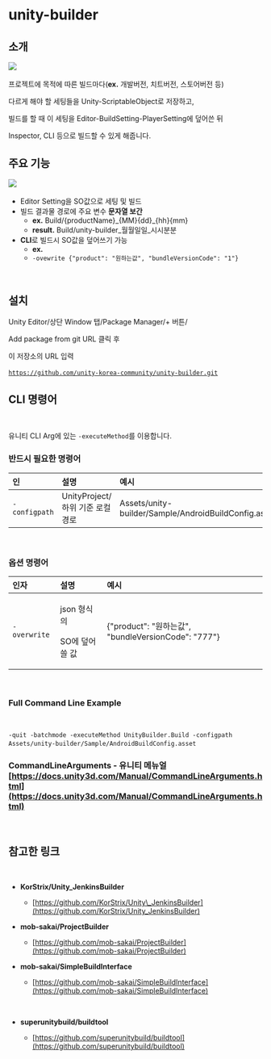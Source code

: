 # unity-builder

## 소개

![](https://gblobscdn.gitbook.com/assets%2F-MZR4z-_JNrTJUnxyKxJ%2F-M_8lNE-u3FbNMIJAU6k%2F-M_8n78pOJUrs-S1R6jd%2Funity-builder.gif?alt=media&token=02169a87-68b3-4c32-be07-3799703e9d6c)‌

프로젝트에 목적에 따른 빌드마다\(**ex.** 개발버전, 치트버전, 스토어버전 등\)‌

다르게 해야 할 세팅들을 Unity-ScriptableObject로 저장하고,‌

빌드를 할 때 이 세팅을 Editor-BuildSetting-PlayerSetting에 덮어쓴 뒤‌

Inspector, CLI 등으로 빌드할 수 있게 해줍니다.‌

## 주요 기능 <a id="undefined-1"></a>

![](https://gblobscdn.gitbook.com/assets%2F-MZR4z-_JNrTJUnxyKxJ%2F-M_8diDv3CtBwdjU1_xx%2F-M_8gSv_sRzTgPjTA4d1%2Fimage.png?alt=media&token=7d0d556e-b0bb-48d7-ba5f-8b401cbe5997)‌

* Editor Setting을 SO값으로 세팅 및 빌드
* 빌드 결과물 경로에 주요 변수 **문자열 보간**
  * **ex.** Build/{productName}\_{MM}{dd}\_{hh}{mm}
  * **result.** Build/unity-builder\_월월일일\_시시분분
* **CLI**로 빌드시 SO값을 덮어쓰기 가능
  * **ex.**
  * `-ovewrite {"product": "원하는값", "bundleVersionCode": "1"}`

‌

## 설치 <a id="undefined-2"></a>

Unity Editor/상단 Window 탭/Package Manager/+ 버튼/‌

Add package from git URL 클릭 후‌

이 저장소의 URL 입력‌

​[`https://github.com/unity-korea-community/unity-builder.git`](https://github.com/unity-korea-community/unity-builder.git)

## CLI 명령어 <a id="cli"></a>

‌

유니티 CLI Arg에 있는 `-executeMethod`를 이용합니다.‌

### 반드시 필요한 명령어 <a id="undefined-4"></a>

| 인 | 설명 | 예시 |
| :--- | :--- | :--- |
| `-configpath` |  UnityProject/하위 기준 로컬경로 | Assets/unity-builder/Sample/AndroidBuildConfig.asset |

‌

### 옵션 명령어 <a id="undefined-5"></a>

<table>
  <thead>
    <tr>
      <th style="text-align:left">&#xC778;&#xC790;</th>
      <th style="text-align:left">&#xC124;&#xBA85;</th>
      <th style="text-align:left">&#xC608;&#xC2DC;</th>
    </tr>
  </thead>
  <tbody>
    <tr>
      <td style="text-align:left"><code>-overwrite</code>
      </td>
      <td style="text-align:left">
        <p>json &#xD615;&#xC2DD;&#xC758;</p>
        <p>SO&#xC5D0; &#xB36E;&#xC5B4; &#xC4F8; &#xAC12;</p>
      </td>
      <td style="text-align:left">{&quot;product&quot;: &quot;&#xC6D0;&#xD558;&#xB294;&#xAC12;&quot;, &quot;bundleVersionCode&quot;:
        &quot;777&quot;}</td>
    </tr>
  </tbody>
</table>

‌

### Full Command Line Example <a id="full-command-line-example"></a>

‌

`-quit -batchmode -executeMethod UnityBuilder.Build -configpath Assets/unity-builder/Sample/AndroidBuildConfig.asset`‌

### CommandLineArguments - 유니티 메뉴얼 [https://docs.unity3d.com/Manual/CommandLineArguments.html](https://docs.unity3d.com/Manual/CommandLineArguments.html)​ <a id="commandlinearguments-https-docs-unity-3-d-com-manual-commandlinearguments-html"></a>

‌

## 참고한 링크 <a id="undefined-3"></a>

‌

* **KorStrix/Unity\_JenkinsBuilder**
  * ​[https://github.com/KorStrix/Unity\_JenkinsBuilder](https://github.com/KorStrix/Unity_JenkinsBuilder)
* **mob-sakai/ProjectBuilder**
  * ​[https://github.com/mob-sakai/ProjectBuilder](https://github.com/mob-sakai/ProjectBuilder)
* **mob-sakai/SimpleBuildInterface**

  * ​[https://github.com/mob-sakai/SimpleBuildInterface](https://github.com/mob-sakai/SimpleBuildInterface)​

  ​

* **superunitybuild/buildtool**
  * ​[https://github.com/superunitybuild/buildtool](https://github.com/superunitybuild/buildtool)

